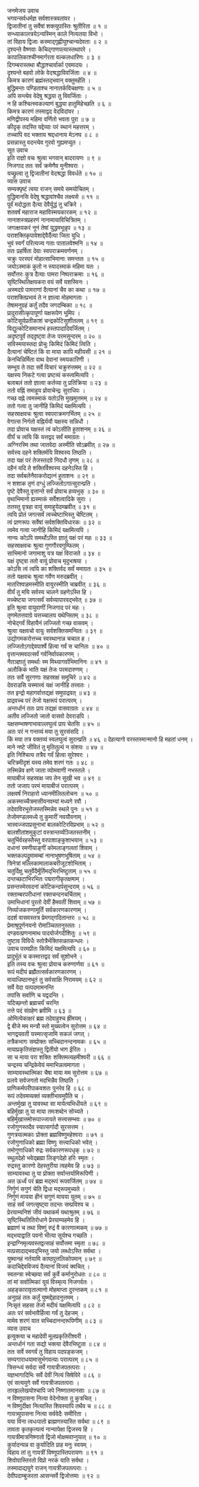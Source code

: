 जनमेजय उवाच  
भगवन्सर्वधर्मज्ञ सर्वशास्त्रवतांवर ।  
द्विजातीनां तु सर्वेषां शक्त्युपास्तिः श्रुतीरिता ॥ १ ॥  
सन्ध्याकालत्रयेऽन्यस्मिन् काले नित्यतया विभो ।  
तां विहाय द्विजाः कस्माद्‌गृह्णीयुश्चान्यदेवताः ॥ २ ॥  
दृश्यन्ते वैष्णवाः केचिद्‌गाणपत्यास्तथापरे ।  
कापालिकाश्चीनमार्गरता वल्कलधारिणः ॥ ३ ॥  
दिगम्बरास्तथा बौद्धाश्चार्वार्का एवमादयः ।  
दृश्यन्ते बहवो लोके वेदश्रद्धाविवर्जिताः ॥ ४ ॥  
किमत्र कारणं ब्रह्मंस्तद्भवान् वक्तुमर्हति ।  
बुद्धिमन्तः पण्डिताश्च नानातर्कविचक्षणाः ॥ ५ ॥  
अपि सन्त्येव वेदेषु श्रद्धया तु विवर्जिताः ।  
न हि कश्चित्स्वकल्याणं बुद्ध्या हातुमिहेच्छति ॥ ६ ॥  
किमत्र कारणं तस्माद्वद वेदविदांवर ।  
मणिद्वीपस्य महिमा वर्णितो भवता पुरा ॥ ७ ॥  
कीदृक् तदस्ति यद्देव्याः परं स्थानं महत्तरम् ।  
तच्चापि वद भक्ताय श्रद्दधानाय मेऽनघ ॥ ८ ॥  
प्रसन्नास्तु वदन्त्येव गुरवो गुह्यमप्युत ।  
सूत उवाच  
इति राज्ञो वचः श्रुत्वा भगवान् बादरायणः ॥ ९ ॥  
निजगाद ततः सर्वं क्रमेणैव मुनीश्वराः ।  
यच्छ्रुत्वा तु द्विजातीनां वेदश्रद्धा विवर्धते ॥ १० ॥  
व्यास उवाच  
सम्यक्पृष्टं त्वया राजन् समये समयोचितम् ।  
वुद्धिमानसि वेदेषु श्रद्धावांश्चैव लक्ष्यसे ॥ ११ ॥  
पूर्वं मदोद्धता दैत्या देवैर्युद्धं तु चक्रिरे ।  
शतवर्षं महाराज महाविस्मयकारकम् ॥ १२ ॥  
नानाशस्त्रप्रहरणं नानामायाविचित्रितम् ।  
जगत्क्षयकरं नूनं तेषां युद्धमभून्नृप ॥ १३ ॥  
पराशक्तिकृपावेशाद्देवैर्दैत्या जिता युधि ।  
भुवं स्वर्गं परित्यज्य गताः पातालवेश्मनि ॥ १४ ॥  
ततः प्रहर्षिता देवाः स्वपराक्रमवर्णनम् ।  
चक्रुः परस्परं मोहात्साभिमानाः समन्ततः ॥ १५ ॥  
जयोऽस्माकं कुतो न स्यादस्माकं महिमा यतः ।  
सर्वोत्तरः कुत्र दैत्याः पामरा निष्पराक्रमाः ॥ १६ ॥  
सृष्टिस्थितिक्षयकरा वयं सर्वे यशस्विनः ।  
अस्मदग्रे पामराणां दैत्यानां चैव का कथा ॥ १७ ॥  
पराशक्तिप्रभावं ते न ज्ञात्वा मोहमागताः ।  
तेषामनुग्रहं कर्तुं तदैव जगदम्बिका ॥ १८ ॥  
प्रादुरासीत्कृपापूर्णा यक्षरूपेण भूमिप ।  
कोटिसूर्यप्रतीकाशं चन्द्रकोटिसुशीतलम् ॥ १९ ॥  
विद्युत्कोटिसमानाभं हस्तपादादिवर्जितम् ।  
अदृष्टपूर्वं तद्‌दृष्ट्‌वा तेजः परमसुन्दरम् ॥ २० ॥  
सविस्मयास्तदा प्रोचुः किमिदं किमिदं त्विति ।  
दैत्यानां चेष्टितं किं वा माया कापि महीयसी ॥ २१ ॥  
केनचिन्निर्मिता वाथ देवानां स्मयकारिणी ।  
सम्भूय ते तदा सर्वे विचारं चक्रुरुत्तमम् ॥ २२ ॥  
यक्षस्य निकटे गत्वा प्रष्टव्यं कस्त्वमित्यपि ।  
बलाबलं ततो ज्ञात्वा कर्तव्या तु प्रतिक्रिया ॥ २३ ॥  
ततो वह्निं समाहूय प्रोवाचेन्द्रः सुराधिपः ।  
गच्छ वह्ने त्वमस्माकं यतोऽसि मुखमुत्तमम् ॥ २४ ॥  
ततो गत्वा तु जानीहि किमिदं यक्षमित्यपि ।  
सहस्राक्षवचः श्रुत्वा स्वपराक्रमगर्भितम् ॥ २५ ॥  
वेगात्स निर्गतो वह्निर्ययौ यक्षस्य सन्निधौ ।  
तदा प्रोवाच यक्षस्तं त्वं कोऽसीति हुताशनम् ॥ २६ ॥  
वीर्यं च त्वयि किं यत्तद्वद सर्वं ममाग्रतः ।  
अग्निरस्मि तथा जातवेदा अस्मीति सोऽब्रवीत् ॥ २७ ॥  
सर्वस्य दहने शक्तिर्मयि विश्वस्य तिष्ठति ।  
तदा यक्षं परं तेजस्तदग्रे निदधौ तृणम् ॥ २८ ॥  
दहैनं यदि ते शक्तिर्विश्वस्य दहनेऽस्ति हि ।  
तदा सर्वबलेनैवाकरोद्यत्नं हुताशनः ॥ २९ ॥  
न शशाक तृणं दग्धुं लज्जितोऽगात्सुरान्प्रति ।  
पृष्टे देवैस्तु वृत्तान्ते सर्वं प्रोवाच हव्यभुक् ॥ ३० ॥  
वृथाभिमानो ह्यस्माकं सर्वेशत्वादिके सुराः ।  
ततस्तु वृत्रहा वायुं समाहूयेदमब्रवीत् ॥ ३१ ॥  
त्वयि प्रोतं जगत्सर्वं त्वच्चेष्टाभिस्तु चेष्टितम् ।  
त्वं प्राणरूपः सर्वेषां सर्वशक्तिविधारकः ॥ ३२ ॥  
त्वमेव गत्वा जानीहि किमिदं यक्षमित्यपि ।  
नान्यः कोऽपि समर्थोऽस्ति ज्ञातुं यक्षं परं महः ॥ ३३ ॥  
सहस्राक्षवचः श्रुत्वा गुणगौरवगुम्फितम् ।  
साभिमानो जगामाशु यत्र यक्षं विराजते ॥ ३४ ॥  
यक्षं दृष्ट्‌वा ततो वायुं प्रोवाच मृदुभाषया ।  
कोऽसि त्वं त्वयि का शक्तिर्वद सर्वं ममाग्रतः ॥ ३५ ॥  
ततो यक्षवचः श्रुत्वा गर्वेण मरुदब्रवीत् ।  
मातरिश्वाहमस्मीति वायुरस्मीति चाब्रवीत् ॥ ३६ ॥  
वीर्यं तु मयि सर्वस्य चालने ग्रहणेऽस्ति हि ।  
मच्चेष्टया जगत्सर्वं सर्वव्यापारवद्भवेत् ॥ ३७ ॥  
इति श्रुत्वा वायुवाणीं निजगाद परं महः ।  
तृणमेतत्तवाग्रे यत्तच्चालय यथेप्सितम् ॥ ३८ ॥  
नोचेद्‌गर्वं विहायैनं लज्जितो गच्छ वासवम् ।  
श्रुत्वा यक्षवचो वायुः सर्वशक्तिसमन्वितः ॥ ३९ ॥  
उद्योगमकरोत्तच्च स्वस्थानान्न चचाल ह ।  
लज्जितोऽगाद्देवपार्श्वे हित्वा गर्वं स चानिलः ॥ ४० ॥  
वृत्तान्तमवदत्सर्वं गर्वनिर्वापकारणम् ।  
नैतञ्ज्ञातुं समर्थाः स्म मिथ्यागर्वाभिमानिनः ॥ ४१ ॥  
अलौकिकं भाति यक्षं तेजः परमदारुणम् ।  
ततः सर्वे सुरगणाः सहस्राक्षं समूचिरे ॥ ४२ ॥  
देवराडसि यस्मात्त्वं यक्षं जानीहि तत्त्वतः ।  
तत इन्द्रो महागर्वात्तद्यक्षं समुपाद्रवत् ॥ ४३ ॥  
प्राद्रवच्च परं तेजो यक्षरूपं परात्परम् ।  
अन्तर्धानं ततः प्राप तद्यक्षं वासवाग्रतः ॥ ४४ ॥  
अतीव लज्जितो जातो वासवो देवराडपि ।  
यक्षसम्भाषणाभावाल्लघुत्वं प्राप चेतसि ॥ ४५ ॥  
अतः परं न गन्तव्यं मया तु सुरसंसदि ।  
किं मया तत्र वक्तव्यं स्वलघुत्वं सुरान्प्रति ॥ ४६ ॥
देहत्यागो वरस्तस्मान्मानो हि महतां धनम् ।  
माने नष्टे जीवितं तु मृतितुल्यं न संशयः ॥ ४७ ॥  
इति निश्चित्य तत्रैव गर्वं हित्वा सुरेश्वरः ।  
चरित्रमीदृशं यस्य तमेव शरणं गतः ॥ ४८ ॥  
तस्मिन्नेव क्षणे जाता व्योमवाणी नभस्तले ।  
मायाबीजं सहस्राक्ष जप तेन सुखी भव ॥ ४९ ॥  
ततो जजाप परमं मायाबीजं परात्परम् ।  
लक्षवर्षं निराहारो ध्यानमीलितलोचनः ॥ ५० ॥  
अकस्माच्चैत्रमासीयनवम्यां मध्यगे रवौ ।  
तदेवाविरभूत्तेजस्तस्मिन्नेव स्थले पुनः ॥ ५१ ॥  
तेजोमण्डलमध्ये तु कुमारीं नवयौवनाम् ।  
भास्वज्जपाप्रसूनाभां बालकोटिरविप्रभाम् ॥ ५२ ॥  
बालशीतांशमुकुटां वस्त्रान्तर्व्यञ्जितस्तनीम् ।  
चतुर्भिर्वरहस्तैस्तु वरपाशाङ्‌कुशाभयान् ॥ ५३ ॥  
दधानां रमणीयाङ्‌गीं कोमलाङ्‌गलतां शिवाम् ।  
भक्तकल्पद्रुमामम्बां नानाभूषणभूषिताम् ॥ ५४ ॥  
त्रिनेत्रां मल्लिकामालाकबरीजूटशोभिताम् ।  
चतुर्दिक्षु चतुर्वेदैर्मूर्तिमद्‌भिरभिष्टुताम् ॥ ५५ ॥  
दन्तच्छटाभिरभितः पद्मरागीकृतक्षमाम् ।  
प्रसन्तस्मेरवदनां कोटिकन्दर्पसुन्दराम् ॥ ५६ ॥  
रक्ताम्बरपरीधानां रक्तचन्दनचर्चिताम् ।  
उमाभिधानां पुरतो देवीं हैमवतीं शिवाम् ॥ ५७ ॥  
निर्व्याजकरुणामूर्तिं सर्वकारणकारणाम् ।  
ददर्श वासवस्तत्र प्रेमगद्‌गदितान्तरः ॥ ५८ ॥  
प्रेमाश्रुपूर्णनयनो रोमाञ्चिततनुस्ततः ।  
दण्डवत्प्रणनामाथ पादयोर्जगदीशितुः ॥ ५९ ॥  
तुष्टाव विविधैः स्तोत्रैर्भक्तिसन्नतकन्धरः ।  
उवाच परमप्रीतः किमिदं यक्षमित्यपि ॥ ६० ॥  
प्रादुर्भूतं च कस्मात्तद्वद सर्वं सुशोभने ।  
इति तस्य वचः श्रुत्वा प्रोवाच करुणार्णवा ॥ ६१ ॥  
रूपं मदीयं ब्रह्मैतत्सर्वकारणकारणम् ।  
मायाधिष्ठानभूतं तु सर्वसाक्षि निरामयम् ॥ ६२ ॥  
सर्वे वेदा यत्पदमामनन्ति  
     तपांसि सर्वाणि च यद्वदन्ति ।  
यदिच्छन्तो ब्रह्मचर्यं चरन्ति  
     तत्ते पदं संग्रहेण ब्रवीमि ॥ ६३ ॥  
ओमित्येकाक्षरं ब्रह्म तदेवाहुश्च ह्रींमयम् ।  
द्वे बीजे मम मन्त्रौ स्तो मुख्यत्वेन सुरोत्तम ॥ ६४ ॥  
भागद्वयवती यस्मात्सृजामि सकलं जगत् ।  
तत्रैकभागः सम्प्रोक्तः सच्चिदानन्दनामकः ॥ ६५ ॥  
मायाप्रकृतिसंज्ञस्तु द्वितीयो भाग ईरितः ।  
सा च माया परा शक्तिः शक्तिमत्यहमीश्वरी ॥ ६६ ॥  
चन्द्रस्य चन्द्रिकेवेयं ममाभिन्नत्वमागता ।  
साम्यावस्थात्मिका चैषा माया मम सुरोत्तम ॥ ६७ ॥  
प्रलये सर्वजगतो मदभिन्नैव तिष्ठति ।  
प्राणिकर्मपरीपाकवशतः पुनरेव हि ॥ ६८ ॥  
रूपं तदेवमव्यक्तं व्यक्तीभावमुपैति च ।  
अन्तर्मुखा तु यावस्था सा मायेत्यभिधीयते ॥ ६९ ॥  
बहिर्मुखा तु या माया तमःशब्देन सोच्यते ।  
बहिर्मुखात्तमोरूपाज्जायते सत्त्वसम्भवः ॥ ७० ॥  
रजोगुणस्तदैव स्यात्सर्गादौ सुरसत्तम ।  
गुणत्रयात्मकाः प्रोक्ता ब्रह्मविष्णुमहेश्वराः ॥ ७१ ॥  
रजोगुणाधिको ब्रह्मा विष्णुः सत्त्वाधिको भवेत् ।  
तमोगुणाधिको रुद्रः सर्वकारणरूपधृक् ॥ ७२ ॥  
स्थूलदेहो भवेद्‌ब्रह्मा लिङ्‌गदेहो हरिः स्मृतः ।  
रुद्रस्तु कारणो देहस्तुरीया त्वहमेव हि ॥ ७३ ॥  
साम्यावस्था तु या प्रोक्ता सर्वान्तर्यामिरूपिणी ।  
अत ऊर्ध्वं परं ब्रह्म मद्‌रूपं रूपवर्जितम् ॥ ७४ ॥  
निर्गुणं सगुणं चेति द्विधा मद्‌रूपमुच्यते ।  
निर्गुणं मायया हीनं सगुणं मायया युतम् ॥ ७५ ॥  
साहं सर्वं जगत्सृष्ट्वा तदन्तः सम्प्रविश्य च ।  
प्रेरयाम्यनिशं जीवं यथाकर्म यथाश्रुतम् ॥ ७६ ॥  
सृष्टिस्थितितिरोधाने प्रेरयाम्यहमेव हि ।  
ब्रह्माणं च तथा विष्णुं रुद्रं वै कारणात्मकम् ॥ ७७ ॥  
मद्भयाद्वाति पवनो भीत्या सूर्यश्च गच्छति ।  
इन्द्राग्निमृत्यवस्तद्वत्साहं सर्वोत्तमा स्मृता ॥ ७८ ॥  
मत्प्रसादाद्भवद्‌भिस्तु जयो लब्धोऽस्ति सर्वथा ।  
युष्मानहं नर्तयामि काष्ठपुत्तलिकोपमान् ॥ ७९ ॥  
कदाचिद्देवविजयं दैत्यानां विजयं क्वचित् ।  
स्वतन्त्रा स्वेच्छया सर्वं कुर्वे कर्मानुरोधतः ॥ ८० ॥  
तां मां सर्वात्मिकां यूयं विस्मृत्य निजगर्वतः ।  
अहङ्‌कारावृतात्मानो मोहमाप्ता दुरन्तकम् ॥ ८१ ॥  
अनुग्रहं ततः कर्तुं युष्मद्देहादनुत्तमम् ।  
निःसृतं सहसा तेजो मदीयं यक्षमित्यपि ॥ ८२ ॥  
अतः परं सर्वभावैर्हित्वा गर्वं तु देहजम् ।  
मामेव शरणं यात सच्चिदानन्दरूपिणीम् ॥ ८३ ॥  
व्यास उवाच  
इत्युक्त्या च महादेवी मूलप्रकृतिरीश्वरी ।  
अन्तर्धानं गता सद्यो भक्त्या देवैरभिष्टुता ॥ ८४ ॥  
ततः सर्वे स्वगर्वं तु विहाय पदपङ्‌कजम् ।  
सम्यगाराधयामासुर्भगवत्याः परात्परम् ॥ ८५ ॥  
त्रिसन्ध्यं सर्वदा सर्वे गायत्रीजपतत्पराः ।  
यज्ञभागादिभिः सर्वे देवीं नित्यं सिषेविरे ॥ ८६ ॥  
एवं सत्ययुगे सर्वे गायत्रीजपतत्पराः ।  
तारहृल्लेखयोश्चापि जपे निष्णातमानसाः ॥ ८७ ॥  
न विष्णूपासना नित्या वेदेनोक्ता तु कुत्रचित् ।  
न विष्णुदीक्षा नित्यास्ति शिवस्यापि तथैव च ॥ ८८ ॥  
गायत्र्युपासना नित्या सर्ववेदैः समीरिता ।  
यया विना त्वधःपातो ब्राह्मणस्यास्ति सर्वथा ॥ ८९ ॥  
तावता कृतकृत्यत्वं नान्यापेक्षा द्विजस्य हि ।  
गायत्रीमात्रनिष्णातो द्विजो मोक्षमवाप्नुयात् ॥ ९० ॥  
कुर्यादन्यन्न वा कुर्यादिति प्राह मनुः स्वयम् ।  
विहाय तां तु गायत्रीं विष्णूपास्तिपरायणः ॥ ९१ ॥  
शिवोपास्तिरतो विप्रो नरकं याति सर्वथा ।  
तस्मादाद्ययुगे राजन् गायत्रीजपतत्पराः ।  
देवीपदाम्बुजरता आसन्सर्वे द्विजोत्तमाः ॥ ९२ ॥
